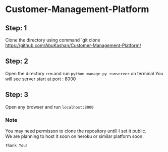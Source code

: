 # Customer-Management-Platform
## Step: 1
  Clone the directory using command `git clone https://github.com/AbuKashan/Customer-Management-Platform/
## Step: 2
  Open the directory `crm` and run `python manage.py runserver` on terminal
  You will see server start at port : 8000
## Step: 3
   Open any browser and run `localhost:8000`

### Note
 You may need permisson to clone the repository untill I set it public.<br>
 We are planning to host it soon on heroku or similar platform soon.

`Thank You!`
